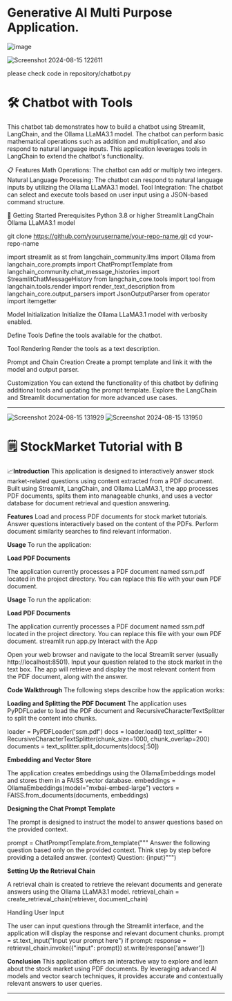 # Generative AI Multi Purpose Application.
![image](https://github.com/user-attachments/assets/369ac1b6-7b2c-43bd-a4fe-73091b3c4bc1)

![Screenshot 2024-08-15 122611](https://github.com/user-attachments/assets/1a05ff3b-f05c-4242-858b-666d1e4b7751)

please check code in repository/chatbot.py
# 🛠️ Chatbot with Tools
This chatbot tab demonstrates how to build a chatbot using Streamlit, LangChain, and the Ollama LLaMA3.1 model. The chatbot can perform basic mathematical operations such as addition and multiplication, and also respond to natural language inputs. This application leverages tools in LangChain to extend the chatbot's functionality.

📋 Features
Math Operations: The chatbot can add or multiply two integers.
Natural Language Processing: The chatbot can respond to natural language inputs by utilizing the Ollama LLaMA3.1 model.
Tool Integration: The chatbot can select and execute tools based on user input using a JSON-based command structure.

🚀 Getting Started
Prerequisites
Python 3.8 or higher
Streamlit
LangChain
Ollama LLaMA3.1 model

git clone https://github.com/yourusername/your-repo-name.git
cd your-repo-name

import streamlit as st
from langchain_community.llms import Ollama
from langchain_core.prompts import ChatPromptTemplate
from langchain_community.chat_message_histories import StreamlitChatMessageHistory
from langchain_core.tools import tool
from langchain.tools.render import render_text_description
from langchain_core.output_parsers import JsonOutputParser
from operator import itemgetter

Model Initialization
Initialize the Ollama LLaMA3.1 model with verbosity enabled.

Define Tools
Define the tools available for the chatbot.

Tool Rendering
Render the tools as a text description.

Prompt and Chain Creation
Create a prompt template and link it with the model and output parser.


Customization
You can extend the functionality of this chatbot by defining additional tools and updating the prompt template. Explore the LangChain and Streamlit documentation for more advanced use cases.

---------------------------------------------------------------------------------------------------------------------------------------------------------------------------------------------
![Screenshot 2024-08-15 131929](https://github.com/user-attachments/assets/a5e9f8bc-e99a-4e50-876e-cf4dd20a3433)
![Screenshot 2024-08-15 131950](https://github.com/user-attachments/assets/1dd3eaf4-2cc0-4c00-b582-6b7fcd1358e6)


# 🗒️ StockMarket Tutorial with B 
📈**Introduction**
This application is designed to interactively answer stock market-related questions using content extracted from a PDF document. Built using Streamlit, LangChain, and Ollama LLaMA3.1, the app processes PDF documents, splits them into manageable chunks, and uses a vector database for document retrieval and question answering.

**Features**
Load and process PDF documents for stock market tutorials.
Answer questions interactively based on the content of the PDFs.
Perform document similarity searches to find relevant information.

**Usage**
To run the application:

**Load PDF Documents**

The application currently processes a PDF document named ssm.pdf located in the project directory. You can replace this file with your own PDF document.

**Usage**
To run the application:

**Load PDF Documents**

The application currently processes a PDF document named ssm.pdf located in the project directory. You can replace this file with your own PDF document.
streamlit run app.py
Interact with the App

Open your web browser and navigate to the local Streamlit server (usually http://localhost:8501).
Input your question related to the stock market in the text box.
The app will retrieve and display the most relevant content from the PDF document, along with the answer.

**Code Walkthrough**
The following steps describe how the application works:

**Loading and Splitting the PDF Document**
The application uses PyPDFLoader to load the PDF document and RecursiveCharacterTextSplitter to split the content into chunks.

loader = PyPDFLoader('ssm.pdf')
docs = loader.load()
text_splitter = RecursiveCharacterTextSplitter(chunk_size=1000, chunk_overlap=200)
documents = text_splitter.split_documents(docs[:50])

**Embedding and Vector Store**

The application creates embeddings using the OllamaEmbeddings model and stores them in a FAISS vector database.
embeddings = OllamaEmbeddings(model="mxbai-embed-large")
vectors = FAISS.from_documents(documents, embeddings)

**Designing the Chat Prompt Template**

The prompt is designed to instruct the model to answer questions based on the provided context.

prompt = ChatPromptTemplate.from_template("""
Answer the following question based only on the provided context.
Think step by step before providing a detailed answer.
<context>
{context}
</context>
Question: {input}""")


**Setting Up the Retrieval Chain**

A retrieval chain is created to retrieve the relevant documents and generate answers using the Ollama LLaMA3.1 model.
retrieval_chain = create_retrieval_chain(retriever, document_chain)

Handling User Input

The user can input questions through the Streamlit interface, and the application will display the response and relevant document chunks.
prompt = st.text_input("Input your prompt here")
if prompt:
    response = retrieval_chain.invoke({"input": prompt})
    st.write(response['answer'])

**Conclusion**
This application offers an interactive way to explore and learn about the stock market using PDF documents. By leveraging advanced AI models and vector search techniques, it provides accurate and contextually relevant answers to user queries.

------------------------------------------------------------------------------------------------------------------------------------------------------------------------------------------------------------



